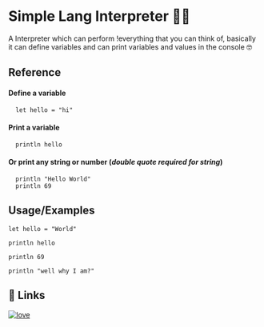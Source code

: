 
# Simple Lang Interpreter 🐥😴

A Interpreter which can perform !everything that you can think of, basically it can define variables and can print variables and values in the console 🤓




## Reference

#### Define a variable

```
  let hello = "hi"
```

#### Print a variable

```
  println hello
```
#### Or print any string or number (*double quote required for string*)

```
  println "Hello World"
  println 69
```



## Usage/Examples

```
let hello = "World"

println hello

println 69

println "well why I am?"
```


## 🔗 Links
[![love](https://img.shields.io/static/v1?label=Take%20Love&message=%E2%99%A5&color=000000)](https://www.youtube.com/watch?v=dQw4w9WgXcQ)

